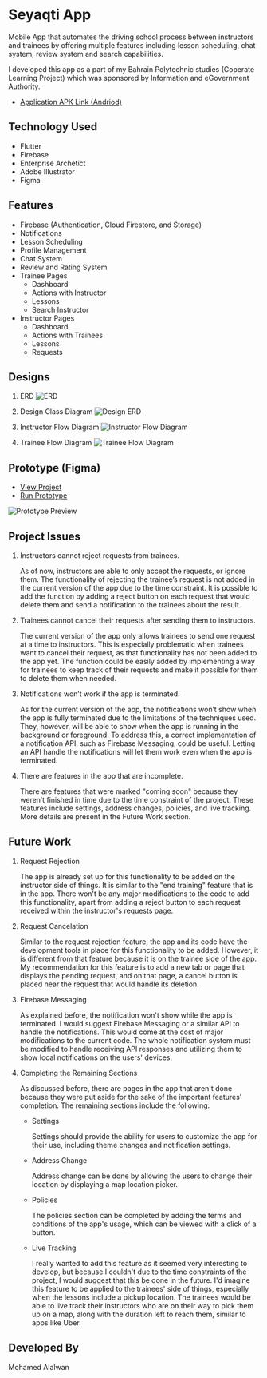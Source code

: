 # Seyaqti App
Mobile App that automates the driving school process between instructors and trainees by offering multiple features including lesson scheduling, chat system, review system and search capabilities.

I developed this app as a part of my Bahrain Polytechnic studies (Coperate Learning Project) which was sponsored by Information and eGovernment Authority.

- [Application APK Link (Andriod)](https://drive.google.com/file/d/1bKbBRIVsD_czO-ZT967MQxX3DgBc2TZG/view?usp=sharing)

## Technology Used
- Flutter
- Firebase
- Enterprise Archetict
- Adobe Illustrator
- Figma

## Features
- Firebase (Authentication, Cloud Firestore, and Storage) 
- Notifications
- Lesson Scheduling
- Profile Management
- Chat System
- Review and Rating System
- Trainee Pages
    - Dashboard
    - Actions with Instructor
    - Lessons
    - Search Instructor
- Instructor Pages
    - Dashboard
    - Actions with Trainees
    - Lessons
    - Requests

## Designs
1. ERD
![ERD](./readme_images/ERD.png)

2. Design Class Diagram
![Design ERD](./readme_images/Design_ERD.png)

3. Instructor Flow Diagram
![Instructor Flow Diagram](./readme_images/Instructor_Flow.png)

4. Trainee Flow Diagram
![Trainee Flow Diagram](./readme_images/Trainee_Flow.png)

## Prototype (Figma)
- [View Project](https://www.figma.com/file/57wXDqgtrMqY9QCCIcZwMG/Seyaqti?node-id=0%3A1&t=j2KPrJgSZ19N0HKF-1)
- [Run Prototype](https://www.figma.com/proto/57wXDqgtrMqY9QCCIcZwMG/Seyaqti?node-id=5-2&scaling=scale-down&page-id=0%3A1&starting-point-node-id=5%3A2)

![Prototype Preview](./readme_images/Prototype.png)


## Project Issues
1. Instructors cannot reject requests from trainees.

    As of now, instructors are able to only accept the requests, or ignore them. The functionality of rejecting the trainee’s request is not added in the current version of the app due to the time constraint. It is possible to add the function by adding a reject button on each request that would delete them and send a notification to the trainees about the result.
2. Trainees cannot cancel their requests after sending them to instructors.

    The current version of the app only allows trainees to send one request at a time to instructors. This is especially problematic when trainees want to cancel their request, as that functionality has not been added to the app yet. The function could be easily added by implementing a way for trainees to keep track of their requests and make it possible for them to delete them when needed.
3. Notifications won’t work if the app is terminated.

    As for the current version of the app, the notifications won’t show when the app is fully terminated due to the limitations of the techniques used. They, however, will be able to show when the app is running in the background or foreground. To address this, a correct implementation of a notification API, such as Firebase Messaging, could be useful. Letting an API handle the notifications will let them work even when the app is terminated.
4. There are features in the app that are incomplete. 

    There are features that were marked "coming soon" because they weren’t finished in time due to the time constraint of the project. These features include settings, address changes, policies, and live tracking. More details are present in the Future Work section.
## Future Work

1. Request Rejection

    The app is already set up for this functionality to be added on the instructor side of things. It is similar to the "end training" feature that is in the app. There won't be any major modifications to the code to add this functionality, apart from adding a reject button to each request received within the instructor's requests page.

2. Request Cancelation

    Similar to the request rejection feature, the app and its code have the development tools in place for this functionality to be added. However, it is different from that feature because it is on the trainee side of the app. My recommendation for this feature is to add a new tab or page that displays the pending request, and on that page, a cancel button is placed near the request that would handle its deletion.

3. Firebase Messaging

    As explained before, the notification won't show while the app is terminated. I would suggest Firebase Messaging or a similar API to handle the notifications. This would come at the cost of major modifications to the current code. The whole notification system must be modified to handle receiving API responses and utilizing them to show local notifications on the users' devices.

4. Completing the Remaining Sections

    As discussed before, there are pages in the app that aren't done because they were put aside for the sake of the important features' completion. The remaining sections include the following:

    - Settings

        Settings should provide the ability for users to customize the app for their use, including theme changes and notification settings.

    - Address Change

        Address change can be done by allowing the users to change their location by displaying a map location picker.

    - Policies

        The policies section can be completed by adding the terms and conditions of the app's usage, which can be viewed with a click of a button.

    - Live Tracking

        I really wanted to add this feature as it seemed very interesting to develop, but because I couldn't due to the time constraints of the project, I would suggest that this be done in the future. I'd imagine this feature to be applied to the trainees' side of things, especially when the lessons include a pickup location. The trainees would be able to live track their instructors who are on their way to pick them up on a map, along with the duration left to reach them, similar to apps like Uber.
## Developed By
Mohamed Alalwan
